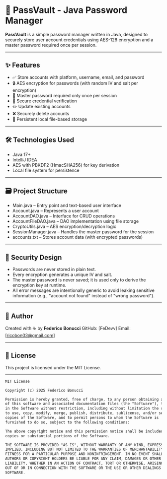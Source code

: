 # 📁 PassVault - Java Password Manager
**PassVault** is a simple password manager written in Java, designed to securely store user account credentials using AES-128 encryption and a master password required once per session.

---

## ✨ Features
- ✅ Store accounts with platform, username, email, and password
- 🔒 AES encryption for passwords (with random IV and salt per encryption)
- 🧠 Master password required only once per session
- 🔐 Secure credential verification
- ✏️ Update existing accounts
- ❌ Securely delete accounts
- 📂 Persistent local file-based storage

---

## 🛠️ Technologies Used
- Java 17+
- IntelliJ IDEA
- AES with PBKDF2 (HmacSHA256) for key derivation
- Local file system for persistence

---

## 🗃️ Project Structure
- Main.java – Entry point and text-based user interface
- Account.java – Represents a user account
- AccountDAO.java – Interface for CRUD operations
- AccountFileDAO.java – DAO implementation using file storage
- CryptoUtils.java – AES encryption/decryption logic
- SessionManager.java – Handles the master password for the session
- accounts.txt – Stores account data (with encrypted passwords)

---

## 🔐 Security Design
- Passwords are never stored in plain text.
- Every encryption generates a unique IV and salt.
- The master password is never saved; it is used only to derive the encryption key at runtime.
- All error messages are intentionally generic to avoid leaking sensitive information (e.g., "account not found" instead of "wrong password").

---

## 👤 Author
Created with ☕ by **Federico Bonucci**
GitHub: [FeDevv]
Email: [ricobon03@gmail.com]

---

## 📄 License

This project is licensed under the MIT License.

---

```txt
MIT License

Copyright (c) 2025 Federico Bonucci

Permission is hereby granted, free of charge, to any person obtaining a copy  
of this software and associated documentation files (the "Software"), to deal  
in the Software without restriction, including without limitation the rights  
to use, copy, modify, merge, publish, distribute, sublicense, and/or sell  
copies of the Software, and to permit persons to whom the Software is  
furnished to do so, subject to the following conditions:

The above copyright notice and this permission notice shall be included in all  
copies or substantial portions of the Software.

THE SOFTWARE IS PROVIDED "AS IS", WITHOUT WARRANTY OF ANY KIND, EXPRESS OR  
IMPLIED, INCLUDING BUT NOT LIMITED TO THE WARRANTIES OF MERCHANTABILITY,  
FITNESS FOR A PARTICULAR PURPOSE AND NONINFRINGEMENT. IN NO EVENT SHALL THE  
AUTHORS OR COPYRIGHT HOLDERS BE LIABLE FOR ANY CLAIM, DAMAGES OR OTHER  
LIABILITY, WHETHER IN AN ACTION OF CONTRACT, TORT OR OTHERWISE, ARISING FROM,  
OUT OF OR IN CONNECTION WITH THE SOFTWARE OR THE USE OR OTHER DEALINGS IN THE  
SOFTWARE.
```

